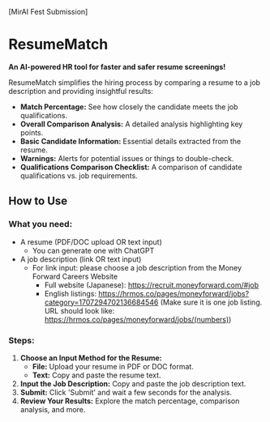 
[MirAI Fest Submission]
# ResumeMatch
**An AI-powered HR tool for faster and safer resume screenings!**

ResumeMatch simplifies the hiring process by comparing a resume to a job description and providing insightful results:

- **Match Percentage:** See how closely the candidate meets the job qualifications.
- **Overall Comparison Analysis:** A detailed analysis highlighting key points.
- **Basic Candidate Information:** Essential details extracted from the resume.
- **Warnings:** Alerts for potential issues or things to double-check.
- **Qualifications Comparison Checklist:** A comparison of candidate qualifications vs. job requirements.

## How to Use

### What you need:
- A resume (PDF/DOC upload OR text input)
  - You can generate one with ChatGPT
- A job description (link OR text input)
  - For link input: please choose a job description from the Money Forward Careers Website
    - Full website (Japanese): https://recruit.moneyforward.com/#job
    - English listings: https://hrmos.co/pages/moneyforward/jobs?category=1707294702136684546
      (Make sure it is one job listing. URL should look like: https://hrmos.co/pages/moneyforward/jobs/(numbers))

### Steps:
1. **Choose an Input Method for the Resume:**
   - **File:** Upload your resume in PDF or DOC format.
   - **Text:** Copy and paste the resume text.
2. **Input the Job Description:** Copy and paste the job description text.
3. **Submit:** Click 'Submit' and wait a few seconds for the analysis.
4. **Review Your Results:** Explore the match percentage, comparison analysis, and more.
